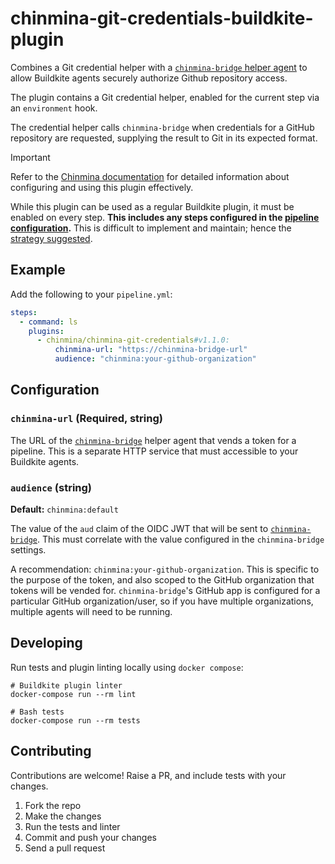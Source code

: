 # chinmina-git-credentials-buildkite-plugin

Combines a Git credential helper with a [`chinmina-bridge` helper
agent][chinmina-bridge] to allow Buildkite agents securely authorize Github
repository access.

The plugin contains a Git credential helper, enabled for the current step via an
`environment` hook.

The credential helper calls `chinmina-bridge` when credentials for a GitHub
repository are requested, supplying the result to Git in its expected format.

> [!IMPORTANT]
> Refer to the [Chinmina documentation][chinmina-integration] for detailed
> information about configuring and using this plugin effectively.
>
> While this plugin can be used as a regular Buildkite plugin, it must be
> enabled on every step. **This includes any steps configured in the [pipeline
> configuration](https://buildkite.com/docs/pipelines/defining-steps).** This is
> difficult to implement and maintain; hence the [strategy
> suggested][chinmina-integration].

## Example

Add the following to your `pipeline.yml`:

```yml
steps:
  - command: ls
    plugins:
      - chinmina/chinmina-git-credentials#v1.1.0:
          chinmina-url: "https://chinmina-bridge-url"
          audience: "chinmina:your-github-organization"
```

## Configuration

### `chinmina-url` (Required, string)

The URL of the [`chinmina-bridge`][chinmina-bridge] helper agent that vends a
token for a pipeline. This is a separate HTTP service that must accessible to
your Buildkite agents.

### `audience` (string)

**Default:** `chinmina:default`

The value of the `aud` claim of the OIDC JWT that will be sent to
[`chinmina-bridge`][chinmina-bridge]. This must correlate with the value
configured in the `chinmina-bridge` settings.

A recommendation: `chinmina:your-github-organization`. This is specific
to the purpose of the token, and also scoped to the GitHub organization that
tokens will be vended for. `chinmina-bridge`'s GitHub app is configured for a
particular GitHub organization/user, so if you have multiple organizations,
multiple agents will need to be running.

## Developing

Run tests and plugin linting locally using `docker compose`:

```shell
# Buildkite plugin linter
docker-compose run --rm lint

# Bash tests
docker-compose run --rm tests
```

## Contributing

Contributions are welcome! Raise a PR, and include tests with your changes.

1. Fork the repo
2. Make the changes
3. Run the tests and linter
4. Commit and push your changes
5. Send a pull request

[chinmina-bridge]: https://chinmina.github.io/introduction/
[chinmina-integration]: https://chinmina.github.io/guides/buildkite-integration/

